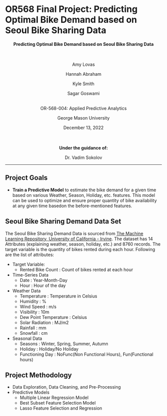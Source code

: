 # OR568 Final Project: Predicting Optimal Bike Demand based on Seoul Bike Sharing Data

<center>
<strong>Predicting Optimal Bike Demand based on Seoul Bike Sharing Data</strong><br><br><br>

Amy Lovas

Hannah Abraham

Kyle Smith

Sagar Goswami<br><br>

OR-568-004: Applied Predictive Analytics

George Mason University

December 13, 2022

<br><br><strong>Under the guidance of:</strong>

Dr. Vadim Sokolov
</center>

---


## Project Goals
- **Train a Predictive Model** to estimate the bike demand for a given time based on various Weather, Season, Holiday, etc. features. This model can be used to optimize and ensure proper quantity of bike availability at any given time basedon the before-mentioned features.


## Seoul Bike Sharing Demand Data Set
The Seoul Bike Sharing Demand Data is sourced from [The Machine Learning Repository, University of California - Irvine](https://archive.ics.uci.edu/ml/datasets/Seoul+Bike+Sharing+Demand). The dataset has 14 Attributes (explaining weather, season, holiday, etc.) and 8760 records. The target variable is the quantity of bikes rented during each hour. Following are the list of attributes:
- Target Variable:
    - Rented Bike Count : Count of bikes rented at each hour
- Time-Series Data
    - Date : Year-Month-Day
    - Hour : Hour of the day
- Weather Data
    - Temperature : Temperature in Celsius
    - Humidity : %
    - Wind Speed : m/s
    - Visibility : 10m
    - Dew Point Temperature : Celsius
    - Solar Radiation : MJ/m2
    - Rainfall : mm
    - Snowfall : cm
- Seasonal Data
    - Seasons : Winter, Spring, Summer, Autumn
    - Holiday : Holiday/No Holiday
    - Functioning Day : NoFunc(Non Functional Hours), Fun(Functional hours)


## Project Methodology
-   Data Exploration, Data Cleaning, and Pre-Processing
-   Predictive Models
    -   Multiple Linear Regression Model
    -   Best Subset Feature Selection Model
    -   Lasso Feature Selection and Regression
